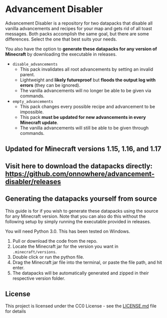 # Advancement Disabler

Advancement Disabler is a repository for two datapacks that disable all vanilla advancements and recipes for your map and gets rid of all toast messages. Both packs accomplish the same goal, but there are some differences. Select the one that best suits your needs.

You also have the option to **generate these datapacks for any version of Minecraft** by downloading the executable in releases.

- `disable_advancements`
    - This pack invalidates all root advancements by setting an invalid parent.
    - Lightweight and **likely futureproof** but **floods the output log with errors** (they can be ignored).
    - The vanilla advancements will no longer be able to be given via commands.
- `empty_advancements`
    - This pack changes every possible recipe and advancement to be impossible.
    - This pack **must be updated for new advancements in every Minecraft update**.
    - The vanilla advancements will still be able to be given through commands.

## Updated for Minecraft versions 1.15, 1.16, and 1.17

## Visit here to download the datapacks directly: https://github.com/onnowhere/advancement-disabler/releases

## Generating the datapacks yourself from source

This guide is for if you wish to generate these datapacks using the source for any Minecraft version. Note that you can also do this without the following setup by simply running the executable provided in releases.

You will need Python 3.0. This has been tested on Windows.

1. Pull or download the code from the repo.
2. Locate the Minecraft jar for the version you want in `.minecraft/versions`.
3. Double click or run the python file.
4. Drag the Minecraft jar file into the terminal, or paste the file path, and hit enter.
5. The datapacks will be automatically generated and zipped in their respective version folder.

## License

This project is licensed under the CC0 License - see the [LICENSE.md](LICENSE.md) file for details
